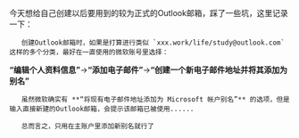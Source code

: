 今天想给自己创建以后要用到的较为正式的Outlook邮箱，踩了一些坑，这里记录一下：

       创建Outlook邮箱时，如果是打算进行类似 `xxx.work/life/study@outlook.com` 这样的多个分类，最好在一直使用的微软账号里选择：

**“编辑个人资料信息”**->**“添加电子邮件”**->**“创建一个新电子邮件地址并将其添加为别名”**

       虽然微软确实有 **“将现有电子邮件地址添加为 Microsoft 帐户别名”** 的选项，但是输入直接新建的Outlook邮箱，会提示该邮箱已被使用......

       总而言之，只用在主账户里添加新别名就行了